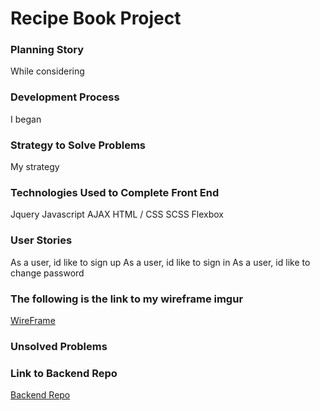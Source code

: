 # Recipe Book Project

### Planning Story
While considering

### Development Process
I began
### Strategy to Solve Problems
My strategy

### Technologies Used to Complete Front End
Jquery
Javascript
AJAX
HTML / CSS
SCSS
Flexbox

### User Stories
As a user, id like to sign up
As a user, id like to sign in
As a user, id like to change password

### The following is the link to my wireframe imgur
[WireFrame]()

### Unsolved Problems

### Link to Backend Repo
[Backend Repo](https://github.com/sergegg/recruitMe)
